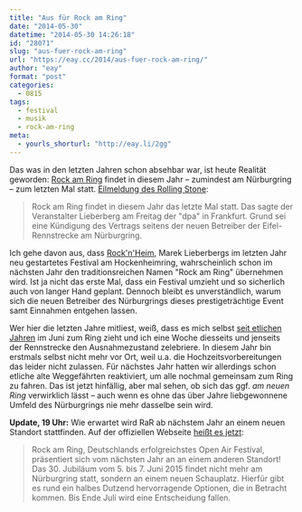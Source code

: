 ```yaml
---
title: "Aus für Rock am Ring"
date: "2014-05-30"
datetime: "2014-05-30 14:26:18"
id: "28071"
slug: "aus-fuer-rock-am-ring"
url: "https://eay.cc/2014/aus-fuer-rock-am-ring/"
author: "eay"
format: "post"
categories:
  - 0815
tags:
  - festival
  - musik
  - rock-am-ring
meta:
  - yourls_shorturl: "http://eay.li/2gg"
---
```


Das was in den letzten Jahren schon absehbar war, ist heute Realität geworden: [Rock am Ring](https://de.wikipedia.org/wiki/Rock_am_Ring) findet in diesem Jahr – zumindest am Nürburgring – zum letzten Mal statt. [Eilmeldung des Rolling Stone](http://www.rollingstone.de/news/meldungen/article581839/eilmeldung-aus-fuer-rock-am-ring.html):

> Rock am Ring findet in diesem Jahr das letzte Mal statt. Das sagte der Veranstalter Lieberberg am Freitag der "dpa" in Frankfurt. Grund sei eine Kündigung des Vertrags seitens der neuen Betreiber der Eifel-Rennstrecke am Nürburgring.

Ich gehe davon aus, dass [Rock'n'Heim](https://de.wikipedia.org/wiki/Rock%E2%80%99n%E2%80%99Heim), Marek Lieberbergs im letzten Jahr neu gestartetes Festival am Hockenheimring, wahrscheinlich schon im nächsten Jahr den traditionsreichen Namen "Rock am Ring" übernehmen wird. Ist ja nicht das erste Mal, dass ein Festival umzieht und so sicherlich auch von langer Hand geplant. Dennoch bleibt es unverständlich, warum sich die neuen Betreiber des Nürburgrings dieses prestigeträchtige Event samt Einnahmen entgehen lassen.

Wer hier die letzten Jahre mitliest, weiß, dass es mich selbst [seit etlichen Jahren](//eay.cc/tag/rock-am-ring/) im Juni zum Ring zieht und ich eine Woche diesseits und jenseits der Rennstrecke den Ausnahmezustand zelebriere. In diesem Jahr bin erstmals selbst nicht mehr vor Ort, weil u.a. die Hochzeitsvorbereitungen das leider nicht zulassen. Für nächstes Jahr hatten wir allerdings schon etliche alte Weggefährten reaktiviert, um alle nochmal gemeinsam zum Ring zu fahren. Das ist jetzt hinfällig, aber mal sehen, ob sich das ggf. _am neuen Ring_ verwirklich lässt – auch wenn es ohne das über Jahre liebgewonnene Umfeld des Nürburgrings nie mehr dasselbe sein wird.

**Update, 19 Uhr:** Wie erwartet wird RaR ab nächstem Jahr an einem neuen Standort stattfinden. Auf der offiziellen Webseite [heißt es jetzt](http://www.rock-am-ring.com/news/rock-am-ring-im-nachsten-jahr-an-neuem-standort):

> Rock am Ring, Deutschlands erfolgreichstes Open Air Festival, präsentiert sich vom nächsten Jahr an an einem anderen Standort! Das 30. Jubiläum vom 5. bis 7. Juni 2015 findet nicht mehr am Nürburgring statt, sondern an einem neuen Schauplatz. Hierfür gibt es rund ein halbes Dutzend hervorragende Optionen, die in Betracht kommen. Bis Ende Juli wird eine Entscheidung fallen.
